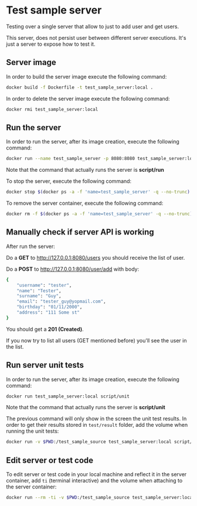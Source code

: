 # Test sample server

Testing over a single server that allow to just to add user and get users.

This server, does not persist user between different server executions. It's just a server to expose how to test it.  

## Server image

In order to build the server image execute the following command:
```bash
docker build -f Dockerfile -t test_sample_server:local .
```

In order to delete the server image execute the following command:
```bash
docker rmi test_sample_server:local
```


## Run the server

In order to run the server, after its image creation, execute the following command:
```bash
docker run --name test_sample_server -p 8080:8080 test_sample_server:local script/run
```
Note that the command that actually runs the server is **script/run**

To stop the server, execute the following command:
```bash
docker stop $(docker ps -a -f 'name=test_sample_server' -q --no-trunc)
```

To remove the server container, execute the following command:
```bash
docker rm -f $(docker ps -a -f 'name=test_sample_server' -q --no-trunc)
```

## Manually check if server API is working

After run the server:

Do a **GET** to http://127.0.0.1:8080/users you should receive the list of user.

Do a **POST** to http://127.0.0.1:8080/user/add with body:
```bash
{
    "username": "tester",
    "name": "Tester",
    "surname": "Guy",
    "email": "tester_guy@yopmail.com",
    "birthday": "01/11/2000",
    "address": "111 Some st"
}
```

You should get a **201 (Created)**. 

If you now try to list all users (GET mentioned before) you'll see the user in the list.


## Run server unit tests

In order to run the server, after its image creation, execute the following command:
```bash
docker run test_sample_server:local script/unit
```
Note that the command that actually runs the server is **script/unit**

The previous command will only show in the screen the unit test results. 
In order to get their results stored in ``test/result`` folder, add the volume when running the unit tests:
```bash
docker run -v $PWD:/test_sample_source test_sample_server:local script/unit
```


## Edit server or test code

To edit server or test code in your local machine and reflect it in the server container, 
add ``ti`` (terminal interactive) and the volume when attaching to the server container:

```bash
docker run --rm -ti -v $PWD:/test_sample_source test_sample_server:local /bin/bash
```